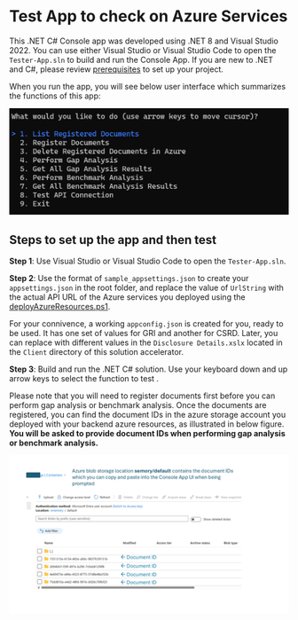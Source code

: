 # Test App to check on Azure Services 
This .NET C# Console app was developed using .NET 8 and Visual Studio 2022. You can use either Visual Studio or Visual Studio Code to open the `Tester-App.sln` to build and run the Console App. If you are new to .NET and C#, please review [prerequisites](./Prerequisites.md) to set up your project. 

When you run the app, you will see below user interface which summarizes the functions of this app: 

![Tester App UI](../../Deployment/images/services/tester_app_ui.png)

## Steps to set up the app and then test

**Step 1**: Use Visual Studio or Visual Studio Code to open the `Tester-App.sln`.

**Step 2**: Use the format of `sample_appsettings.json` to create your `appsettings.json` in the root folder, and replace the value of `UrlString` with the actual API URL of the Azure services you deployed using the [deployAzureResources.ps1](https://github.com/microsoft/Comparative-Analysis-for-Sustainability-Solution-Accelerator/blob/gri-prompt/Deployment/scripts/deployAzureResources.ps1). 

For your connivence, a working `appconfig.json` is created for you, ready to be used. It has one set of values for GRI and another for CSRD. Later, you can replace with different values in  the `Disclosure Details.xslx` located in the `Client` directory of this solution accelerator. 

**Step 3**: Build and run the .NET C# solution. Use your keyboard down and up arrow keys to select the function to test .

Please note that you will need to register documents first before you can perform gap analysis or benchmark analysis. Once the documents are registered, you can find the document IDs in the azure storage account you deployed with your backend azure resources, as illustrated in below figure. **You will be asked to provide document IDs when performing gap analysis or benchmark analysis.** 

![Tester App UI](../../Deployment/images/services/tester_app_document_id.png)
